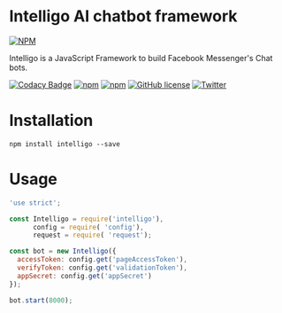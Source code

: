 # Intelligo AI chatbot framework

[![NPM](https://nodei.co/npm/intelligo.png?downloads=true&downloadRank=true&stars=true)](https://nodei.co/npm/intelligo/)

Intelligo is a JavaScript Framework to build Facebook Messenger's Chat bots.

[![Codacy Badge](https://api.codacy.com/project/badge/Grade/c7f41b9927fe4d2a9b18e564e23294cc)](https://www.codacy.com/app/tortuvshin/intelligo?utm_source=github.com&utm_medium=referral&utm_content=techstar-inc/intelligo&utm_campaign=badger)
[![npm](https://img.shields.io/npm/v/intelligo.svg?style=plastic)](https://www.npmjs.com/package/intelligo)
[![npm](https://img.shields.io/npm/dt/intelligo.svg?style=plastic)](https://www.npmjs.com/package/intelligo)
[![GitHub license](https://img.shields.io/github/license/techstar-inc/intelligo.svg)](https://github.com/techstar-inc/intelligo/blob/master/LICENSE)
[![Twitter](https://img.shields.io/twitter/url/https/github.com/techstar-inc/intelligo.svg?style=social)](https://twitter.com/intent/tweet?text=Wow:&url=https%3A%2F%2Fgithub.com%2Ftechstar-inc%2Fintelligo)
# Installation 

```
npm install intelligo --save
```

# Usage

```js
'use strict';

const Intelligo = require('intelligo'),
      config = require( 'config'),
      request = require( 'request');

const bot = new Intelligo({
  accessToken: config.get('pageAccessToken'),
  verifyToken: config.get('validationToken'),
  appSecret: config.get('appSecret')
});

bot.start(8000);

```
